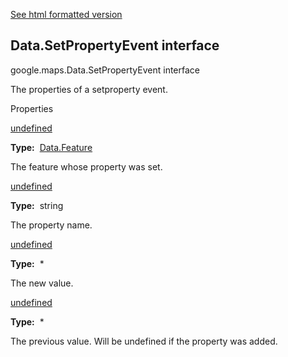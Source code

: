 [See html formatted version](https://huasofoundries.github.io/google-maps-documentation/Data.SetPropertyEvent.html)

Data.SetPropertyEvent interface
-------------------------------

google.maps.Data.SetPropertyEvent interface

The properties of a setproperty event.

Properties

[undefined](#Data.SetPropertyEvent.feature)

**Type:**  [Data.Feature](Data.md)

The feature whose property was set.

[undefined](#Data.SetPropertyEvent.name)

**Type:**  string

The property name.

[undefined](#Data.SetPropertyEvent.newValue)

**Type:**  \*

The new value.

[undefined](#Data.SetPropertyEvent.oldValue)

**Type:**  \*

The previous value. Will be undefined if the property was added.